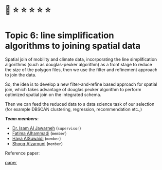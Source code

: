 # :clap: :star: :star: :star: :star: :star: 
# Topic 6: line simplification algorithms to joining spatial data

Spatial join of mobility and climate data, incorporating the line simplification algorithms (such as douglas-peuker algorithm) as a front stage to reduce the size of the polygon files, then we use the filter and refinement approach to join the data. 

So, the idea is to develop a new filter-and-refine based approach for spatial join, which takes advantage of douglas peuker algorithm to perform optimized spatial join on the integrated schema. 

Then we can feed the reduced data to a data science task of our selection (for example DBSCAN clustering, regression, recommendation etc.,) 

 
***Team members***:
- [Dr. Isam Al Jawarneh](https://isamaljawarneh.github.io/) (```supervisor```)
- [Fatima Alhammadi]() (```member```)
- [Haya AlSuwaidi]() (```member```) 
- [Shooq Alzarouni]() (```member```) 

Reference paper: 

[paper](https://www.mdpi.com/1424-8220/23/19/8178)
